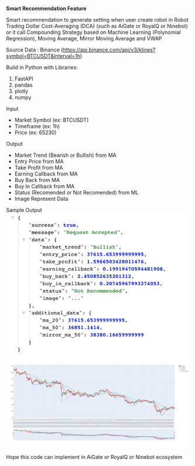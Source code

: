 <b>Smart Recommendation Feature</b>

Smart recommendation to generate setting when user create robot in Robot Trading Dollar Cost-Averaging (DCA) (such as AiGate or RoyalQ or Ninebot) or it call Compounding Strategy based on Machine Learning (Polynomial Regression), Moving Average, Mirror Moving Average and VWAP

Source Data : Binance (https://api.binance.com/api/v3/klines?symbol=BTCUSDT&interval=1h)

Build in Python with Libraries:
1. FastAPI
2. pandas
3. plotly
4. numpy

Input 
- Market Symbol (ex: BTCUSDT)
- Timeframe (ex: 1h)
- Price (ex: 65230)

Output
- Market Trend (Bearish or Bullish) from MA
- Entry Price from MA
- Take Profit from MA
- Earning Callback from MA
- Buy Back from MA
- Buy In Callback from MA
- Status (Recomended or Not Recomended) from ML
- Image Represent Data

Sample Output
<br>
<img src="https://raw.githubusercontent.com/ijlik/aigate-smart-recommendation/master/sample-data.png">
<br>
<img src="https://raw.githubusercontent.com/ijlik/aigate-smart-recommendation/master/sample-image.png">

Hope this code can implement in AiGate or RoyalQ or Ninebot ecosystem
